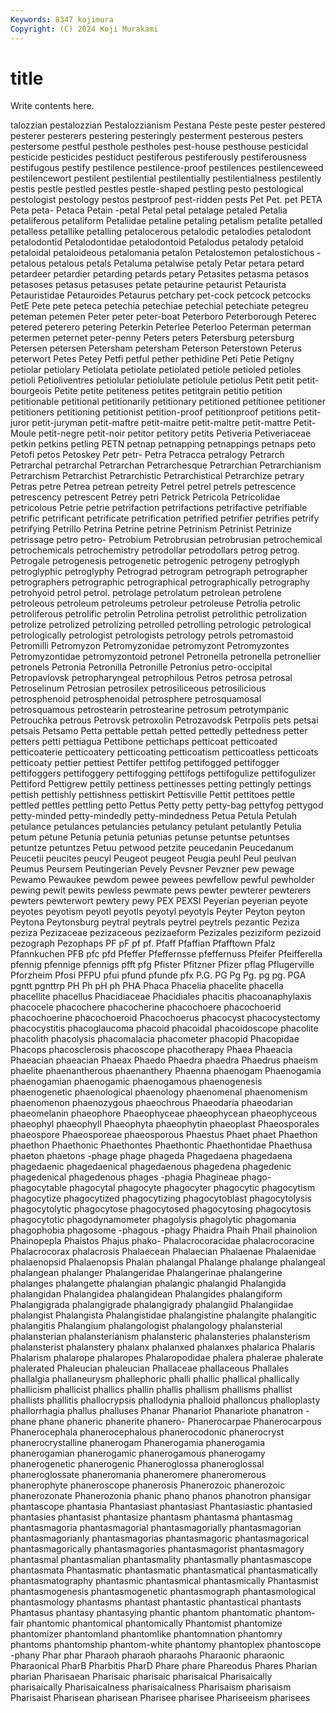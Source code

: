 ```yaml
---
Keywords: 8347 kojimura
Copyright: (C) 2024 Koji Murakami
---
```


# title

Write contents here.



talozzian pestalozzian Pestalozzianism Pestana Peste peste pester pestered
pesterer pesterers pestering pesteringly pesterment pesterous pesters pestersome pestful pesthole
pestholes pest-house pesthouse pesticidal pesticide pesticides pestiduct pestiferous pestiferously pestiferousness
pestifugous pestify pestilence pestilence-proof pestilences pestilenceweed pestilencewort pestilent pestilential pestilentially
pestilentialness pestilently pestis pestle pestled pestles pestle-shaped pestling pesto pestological
pestologist pestology pestos pestproof pest-ridden pests Pet Pet. pet PETA
Peta peta- Petaca Petain -petal Petal petal petalage petaled Petalia
petaliferous petaliform Petaliidae petaline petaling petalism petalite petalled petalless petallike
petalling petalocerous petalodic petalodies petalodont petalodontid Petalodontidae petalodontoid Petalodus petalody
petaloid petaloidal petaloideous petalomania petalon Petalostemon petalostichous -petalous petalous petals
Petaluma petalwise petaly Petar petara petard petardeer petardier petarding petards
petary Petasites petasma petasos petasoses petasus petasuses petate petaurine petaurist
Petaurista Petauristidae Petauroides Petaurus petchary pet-cock petcock petcocks PetE Pete
pete peteca petechia petechiae petechial petechiate petegreu peteman petemen Peter
peter peter-boat Peterboro Peterborough Peterec petered peterero petering Peterkin Peterlee
Peterloo Peterman peterman petermen peternet peter-penny Peters peters Petersburg petersburg
Petersen petersen Petersham petersham Peterson Peterstown Peterus peterwort Petes Petey
Petfi petful pether pethidine Peti Petie Petigny petiolar petiolary Petiolata
petiolate petiolated petiole petioled petioles petioli Petioliventres petiolular petiolulate petiolule
petiolus Petit petit petit-bourgeois Petite petite petiteness petites petitgrain petitio
petition petitionable petitional petitionarily petitionary petitioned petitionee petitioner petitioners petitioning
petitionist petition-proof petitionproof petitions petit-juror petit-juryman petit-maftre petit-maitre petit-maltre petit-mattre
Petit-Moule petit-negre petit-noir petitor petitory petits Petiveria Petiveriaceae petkin petkins
petling PETN petnap petnapping petnappings petnaps peto Petofi petos Petoskey
Petr petr- Petra Petracca petralogy Petrarch Petrarchal petrarchal Petrarchan Petrarchesque
Petrarchian Petrarchianism Petrarchism Petrarchist Petrarchistic Petrarchistical Petrarchize petrary Petras petre
Petrea petrean petreity Petrel petrel petrels petrescence petrescency petrescent Petrey
petri Petrick Petricola Petricolidae petricolous Petrie petrie petrifaction petrifactions petrifactive
petrifiable petrific petrificant petrificate petrification petrified petrifier petrifies petrify petrifying
Petrillo Petrina Petrine petrine Petrinism Petrinist Petrinize petrissage petro petro-
Petrobium Petrobrusian petrobrusian petrochemical petrochemicals petrochemistry petrodollar petrodollars petrog petrog.
Petrogale petrogenesis petrogenetic petrogenic petrogeny petroglyph petroglyphic petroglyphy Petrograd petrogram
petrograph petrographer petrographers petrographic petrographical petrographically petrography petrohyoid petrol petrol.
petrolage petrolatum petrolean petrolene petroleous petroleum petroleums petroleur petroleuse Petrolia
petrolic petroliferous petrolific petrolin Petrolina petrolist petrolithic petrolization petrolize petrolized
petrolizing petrolled petrolling petrologic petrological petrologically petrologist petrologists petrology petrols
petromastoid Petromilli Petromyzon Petromyzonidae petromyzont Petromyzontes Petromyzontidae petromyzontoid petronel Petronella
petronella petronellier petronels Petronia Petronilla Petronille Petronius petro-occipital Petropavlovsk petropharyngeal
petrophilous Petros petrosa petrosal Petroselinum Petrosian petrosilex petrosiliceous petrosilicious petrosphenoid
petrosphenoidal petrosphere petrosquamosal petrosquamous petrostearin petrostearine petrosum petrotympanic Petrouchka petrous
Petrovsk petroxolin Petrozavodsk Petrpolis pets petsai petsais Petsamo Petta pettable
pettah petted pettedly pettedness petter petters petti pettiagua Pettibone pettichaps
petticoat petticoated petticoaterie petticoatery petticoating petticoatism petticoatless petticoats petticoaty pettier
pettiest Pettifer pettifog pettifogged pettifogger pettifoggers pettifoggery pettifogging pettifogs pettifogulize
pettifogulizer Pettiford Pettigrew pettily pettiness pettinesses petting pettingly pettings pettish
pettishly pettishness pettiskirt Pettisville Pettit pettitoes pettle pettled pettles pettling
petto Pettus Petty petty petty-bag pettyfog pettygod petty-minded petty-mindedly petty-mindedness
Petua Petula Petulah petulance petulances petulancies petulancy petulant petulantly Petulia
petum petune Petunia petunia petunias petunse petuntse petuntses petuntze petuntzes
Petuu petwood petzite peucedanin Peucedanum Peucetii peucites peucyl Peugeot peugeot
Peugia peuhl Peul peulvan Peumus Peursem Peutingerian Pevely Pevsner Pevzner
pew pewage Pewamo Pewaukee pewdom pewee pewees pewfellow pewful pewholder
pewing pewit pewits pewless pewmate pews pewter pewterer pewterers pewters
pewterwort pewtery pewy PEX PEXSI Peyerian peyerian peyote peyotes peyotism
peyotl peyotls peyotyl peyotyls Peyter Peyton peyton Peytona Peytonsburg peytral
peytrals peytrel peytrels pezantic Peziza peziza Pezizaceae pezizaceous pezizaeform Pezizales
peziziform pezizoid pezograph Pezophaps PF pF pf pf. Pfaff Pfaffian
Pfafftown Pfalz Pfannkuchen PFB pfc pfd Pfeffer Pfeffernsse pfeffernuss Pfeifer
Pfeifferella pfennig pfennige pfennigs pfft pfg Pfister Pfitzner Pfizer pflag
Pflugerville Pforzheim Pfosi PFPU pfui pfund pfunde pfx P.G. PG
Pg Pg. pg pg. PGA pgntt pgnttrp PH Ph pH
ph PHA Phaca Phacelia phacelite phacella phacellite phacellus Phacidiaceae Phacidiales
phacitis phacoanaphylaxis phacocele phacochere phacocherine phacochoere phacochoerid phacochoerine phacochoeroid Phacochoerus
phacocyst phacocystectomy phacocystitis phacoglaucoma phacoid phacoidal phacoidoscope phacolite phacolith phacolysis
phacomalacia phacometer phacopid Phacopidae Phacops phacosclerosis phacoscope phacotherapy Phaea Phaeacia
Phaeacian phaeacian Phaeax Phaedo Phaedra phaedra Phaedrus phaeism phaelite phaenantherous
phaenanthery Phaenna phaenogam Phaenogamia phaenogamian phaenogamic phaenogamous phaenogenesis phaenogenetic phaenological
phaenology phaenomenal phaenomenism phaenomenon phaenozygous phaeochrous Phaeodaria phaeodarian phaeomelanin phaeophore
Phaeophyceae phaeophycean phaeophyceous phaeophyl phaeophyll Phaeophyta phaeophytin phaeoplast Phaeosporales phaeospore
Phaeosporeae phaeosporous Phaestus Phaet phaet Phaethon phaethon Phaethonic Phaethontes Phaethontic
Phaethontidae Phaethusa phaeton phaetons -phage phage phageda Phagedaena phagedaena phagedaenic
phagedaenical phagedaenous phagedena phagedenic phagedenical phagedenous phages -phagia Phagineae phago-
phagocytable phagocytal phagocyte phagocyter phagocytic phagocytism phagocytize phagocytized phagocytizing phagocytoblast
phagocytolysis phagocytolytic phagocytose phagocytosed phagocytosing phagocytosis phagocytotic phagodynamometer phagolysis phagolytic
phagomania phagophobia phagosome -phagous -phagy Phaidra Phaih Phail phainolion Phainopepla
Phaistos Phajus phako- Phalacrocoracidae phalacrocoracine Phalacrocorax phalacrosis Phalaecean Phalaecian Phalaenae
Phalaenidae phalaenopsid Phalaenopsis Phalan phalangal Phalange phalange phalangeal phalangean phalanger
Phalangeridae Phalangerinae phalangerine phalanges phalangette phalangian phalangic phalangid Phalangida phalangidan
Phalangidea phalangidean Phalangides phalangiform Phalangigrada phalangigrade phalangigrady phalangiid Phalangiidae phalangist
Phalangista Phalangistidae phalangistine phalangite phalangitic phalangitis Phalangium phalangologist phalangology phalansterial
phalansterian phalansterianism phalansteric phalansteries phalansterism phalansterist phalanstery phalanx phalanxed phalanxes
phalarica Phalaris Phalarism phalarope phalaropes Phalaropodidae phalera phalerae phalerate phalerated
Phaleucian phaleucian Phallaceae phallaceous Phallales phallalgia phallaneurysm phallephoric phalli phallic
phallical phallically phallicism phallicist phallics phallin phallis phallism phallisms phallist
phallists phallitis phallocrypsis phallodynia phalloid phalloncus phalloplasty phallorrhagia phallus phalluses
Phanar Phanariot Phanariote phanatron -phane phane phaneric phanerite phanero- Phanerocarpae
Phanerocarpous Phanerocephala phanerocephalous phanerocodonic phanerocryst phanerocrystalline phanerogam Phanerogamia phanerogamia phanerogamian
phanerogamic phanerogamous phanerogamy phanerogenetic phanerogenic Phaneroglossa phaneroglossal phaneroglossate phaneromania phaneromere
phaneromerous phanerophyte phaneroscope phanerosis Phanerozoic phanerozoic phanerozonate Phanerozonia phanic phano
phanos phanotron phansigar phantascope phantasia Phantasiast phantasiast Phantasiastic phantasied phantasies
phantasist phantasize phantasm phantasma phantasmag phantasmagoria phantasmagorial phantasmagorially phantasmagorian phantasmagorianly
phantasmagorias phantasmagoric phantasmagorical phantasmagorically phantasmagories phantasmagorist phantasmagory phantasmal phantasmalian phantasmality
phantasmally phantasmascope phantasmata Phantasmatic phantasmatic phantasmatical phantasmatically phantasmatography phantasmic phantasmical
phantasmically Phantasmist phantasmogenesis phantasmogenetic phantasmograph phantasmological phantasmology phantasms phantast phantastic
phantastical phantasts Phantasus phantasy phantasying phantic phantom phantomatic phantom-fair phantomic
phantomical phantomically Phantomist phantomize phantomizer phantomland phantomlike phantomnation phantomry phantoms
phantomship phantom-white phantomy phantoplex phantoscope -phany Phar phar Pharaoh pharaoh
pharaohs Pharaonic pharaonic Pharaonical PharB Pharbitis PharD Phare phare Phareodus
Phares Pharian pharian Pharisaean Pharisaic pharisaic pharisaical Pharisaically pharisaically Pharisaicalness
pharisaicalness Pharisaism pharisaism Pharisaist Pharisean pharisean Pharisee pharisee Phariseeism pharisees
